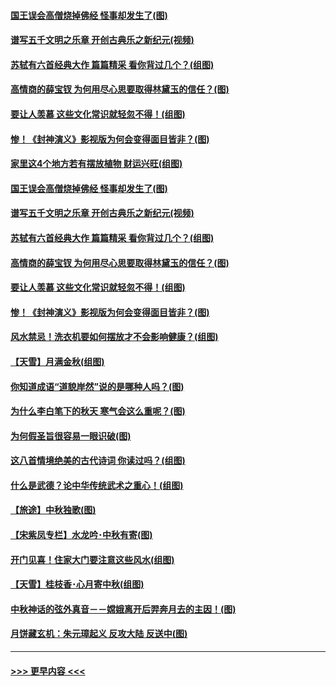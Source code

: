 #### [国王误会高僧烧掉佛经 怪事却发生了(图)](../pages/p7/904058.md?t=09170100) 
#### [谱写五千文明之乐章 开创古典乐之新纪元(视频)](../pages/p7/904231.md?t=09170100) 
#### [苏轼有六首经典大作 篇篇精采 看你背过几个？(组图)](../pages/p7/904734.md?t=09170100) 
#### [高情商的薛宝钗 为何用尽心思要取得林黛玉的信任？(图)](../pages/p7/884033.md?t=09170100) 
#### [要让人羡慕 这些文化常识就轻忽不得！(组图)](../pages/p7/898803.md?t=09170100) 
#### [惨！《封神演义》影视版为何会变得面目皆非？(图)](../pages/p7/906532.md?t=09170100) 
#### [家里这4个地方若有摆放植物 财运兴旺(组图)](../pages/p7/887505.md?t=09170100) 
#### [国王误会高僧烧掉佛经 怪事却发生了(图)](../pages/p7/904058.md?t=09170100) 
#### [谱写五千文明之乐章 开创古典乐之新纪元(视频)](../pages/p7/904231.md?t=09170100) 
#### [苏轼有六首经典大作 篇篇精采 看你背过几个？(组图)](../pages/p7/904734.md?t=09170100) 
#### [高情商的薛宝钗 为何用尽心思要取得林黛玉的信任？(图)](../pages/p7/884033.md?t=09170100) 
#### [要让人羡慕 这些文化常识就轻忽不得！(组图)](../pages/p7/898803.md?t=09170100) 
#### [惨！《封神演义》影视版为何会变得面目皆非？(图)](../pages/p7/906532.md?t=09170100) 
#### [风水禁忌！洗衣机要如何摆放才不会影响健康？(组图)](../pages/p7/905903.md?t=09170100) 
#### [【天雪】月满金秋(组图)](../pages/p7/907385.md?t=09170100) 
#### [你知道成语“道貌岸然”说的是哪种人吗？(图)](../pages/p7/907226.md?t=09170100) 
#### [为什么李白笔下的秋天 寒气会这么重呢？(图)](../pages/p7/905581.md?t=09170100) 
#### [为何假圣旨很容易一眼识破(图)](../pages/p7/906472.md?t=09170100) 
#### [这八首情境绝美的古代诗词 你读过吗？(组图)](../pages/p7/904852.md?t=09170100) 
#### [什么是武德？论中华传统武术之重心！(组图)](../pages/p7/906297.md?t=09170100) 
#### [【旅途】中秋独歌(图)](../pages/p7/907261.md?t=09170100) 
#### [【宋紫凤专栏】水龙吟･中秋有寄(图)](../pages/p7/907242.md?t=09170100) 
#### [开门见喜！住家大门要注意这些风水(组图)](../pages/p7/887510.md?t=09170100) 
#### [【天雪】桂枝香･心月寄中秋(组图)](../pages/p7/907083.md?t=09170100) 
#### [中秋神话的弦外真音－－嫦娥离开后羿奔月去的主因！(图)](../pages/p7/906786.md?t=09170100) 
#### [月饼藏玄机：朱元璋起义 反攻大陆 反送中(图)](../pages/p7/906910.md?t=09170100) 

----
#### [ >>> 更早内容 <<< ](../indexes/p7-earlier.md)
